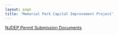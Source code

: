 ```yaml
---
layout: page
title: 'Memorial Park Capital Improvement Project'
---
```


[NJDEP Permit Submission Documents](/njdep-permit-submission)
